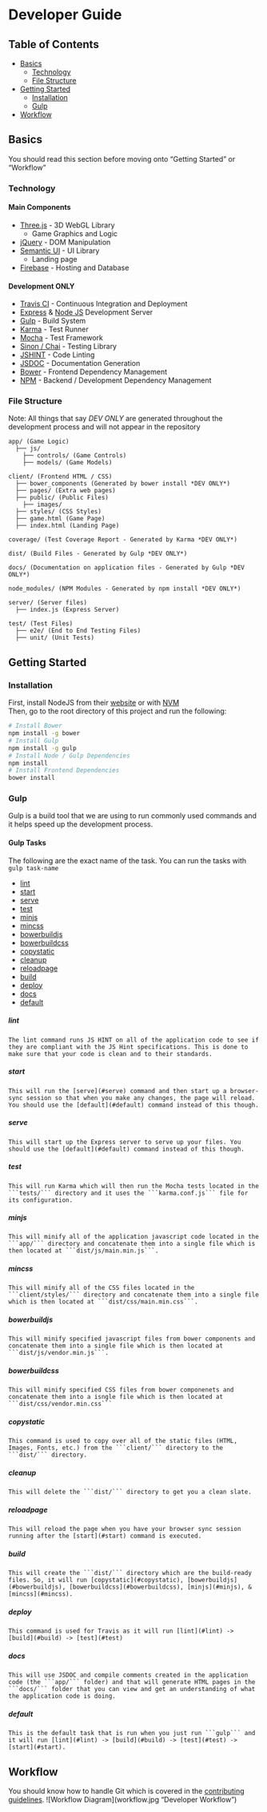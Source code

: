 # Developer Guide

## Table of Contents
- [Basics](#basics)  
  - [Technology](#technology)  
  - [File Structure](#file-structure)  
- [Getting Started](#getting-started)  
  - [Installation](#installation)  
  - [Gulp](#gulp)  
- [Workflow](#workflow)  

## Basics

You should read this section before moving onto “Getting Started” or “Workflow”  

### Technology  

#### Main Components
- [Three.js](http://threejs.org/) - 3D WebGL Library  
  - Game Graphics and Logic
- [jQuery](http://jquery.com/) - DOM Manipulation
- [Semantic UI](http://semantic-ui.com/) - UI Library  
  - Landing page
- [Firebase](https://www.firebase.com/) - Hosting and Database

#### Development ONLY
- [Travis CI](https://travis-ci.org/) - Continuous Integration and Deployment
- [Express](http://expressjs.com/) & [Node JS](http://nodejs.org/) Development Server
- [Gulp](http://gulpjs.com/) - Build System
- [Karma](http://karma-runner.github.io/) - Test Runner
- [Mocha](http://mochajs.org/) - Test Framework
- [Sinon / Chai](https://github.com/domenic/sinon-chai) - Testing Library
- [JSHINT](http://www.jshint.com/) - Code Linting
- [JSDOC](http://usejsdoc.org/) - Documentation Generation
- [Bower](http://bower.io/) - Frontend Dependency Management
- [NPM](https://www.npmjs.org/) - Backend / Development Dependency Management

### File Structure

Note: All things that say *DEV ONLY* are generated throughout the development process
and will not appear in the repository  

```
app/ (Game Logic)
  ├── js/
    ├── controls/ (Game Controls)
    ├── models/ (Game Models)

client/ (Frontend HTML / CSS)
  ├── bower_components (Generated by bower install *DEV ONLY*)
  ├── pages/ (Extra web pages)
  ├── public/ (Public Files)
    ├── images/
  ├── styles/ (CSS Styles)
  ├── game.html (Game Page)
  ├── index.html (Landing Page)

coverage/ (Test Coverage Report - Generated by Karma *DEV ONLY*)

dist/ (Build Files - Generated by Gulp *DEV ONLY*)

docs/ (Documentation on application files - Generated by Gulp *DEV ONLY*)

node_modules/ (NPM Modules - Generated by npm install *DEV ONLY*)

server/ (Server files)
  ├── index.js (Express Server)

test/ (Test Files)
  ├── e2e/ (End to End Testing Files)
  ├── unit/ (Unit Tests)
```

## Getting Started

### Installation
First, install NodeJS from their [website](https://nodejs.org/) or with [NVM](https://github.com/creationix/nvm)  
Then, go to the root directory of this project and run the following:
```sh
# Install Bower
npm install -g bower
# Install Gulp
npm install -g gulp
# Install Node / Gulp Dependencies
npm install
# Install Frontend Dependencies
bower install
```

### Gulp
Gulp is a build tool that we are using to run commonly used commands and it helps speed up the development process.

#### Gulp Tasks
The following are the exact name of the task. You can run the tasks with ```gulp task-name```  
  - [lint](#lint)
  - [start](#start)
  - [serve](#serve)
  - [test](#test)
  - [minjs](#minjs)
  - [mincss](#mincss)
  - [bowerbuildjs](#bowerbuildjs)
  - [bowerbuildcss](#bowerbuildcss)
  - [copystatic](#copystatic)
  - [cleanup](#cleanup)
  - [reloadpage](#reloadpage)
  - [build](#build)
  - [deploy](#deploy)
  - [docs](#docs)
  - [default](#default)

  ##### lint
    The lint command runs JS HINT on all of the application code to see if they are compliant with the JS Hint specifications. This is done to make sure that your code is clean and to their standards.
  ##### start
    This will run the [serve](#serve) command and then start up a browser-sync session so that when you make any changes, the page will reload. You should use the [default](#default) command instead of this though.
  ##### serve
    This will start up the Express server to serve up your files. You should use the [default](#default) command instead of this though.
  ##### test
    This will run Karma which will then run the Mocha tests located in the ```tests/``` directory and it uses the ```karma.conf.js``` file for its configuration.
  ##### minjs
    This will minify all of the application javascript code located in the ```app/``` directory and concatenate them into a single file which is then located at ```dist/js/main.min.js```.
  ##### mincss
    This will minify all of the CSS files located in the ```client/styles/``` directory and concatenate them into a single file which is then located at ```dist/css/main.min.css```.
  ##### bowerbuildjs
    This will minify specified javascript files from bower components and concatenate them into a single file which is then located at ```dist/js/vendor.min.js```.
  ##### bowerbuildcss
    This will minify specified CSS files from bower componenets and concatenate them into a isngle file which is then located at ```dist/css/vendor.min.css```
  ##### copystatic
    This command is used to copy over all of the static files (HTML, Images, Fonts, etc.) from the ```client/``` directory to the ```dist/``` directory. 
  ##### cleanup
    This will delete the ```dist/``` directory to get you a clean slate.
  ##### reloadpage
    This will reload the page when you have your browser sync session running after the [start](#start) command is executed.
  ##### build
    This will create the ```dist/``` directory which are the build-ready files. So, it will run [copystatic](#copystatic), [bowerbuildjs](#bowerbuildjs), [bowerbuildcss](#bowerbuildcss), [minjs](#minjs), & [mincss](#mincss).
  ##### deploy
    This command is used for Travis as it will run [lint](#lint) -> [build](#build) -> [test](#test)
  ##### docs
    This will use JSDOC and compile comments created in the application code (the ```app/``` folder) and that will generate HTML pages in the ```docs/``` folder that you can view and get an understanding of what the application code is doing.
  ##### default
    This is the default task that is run when you just run ```gulp``` and it will run [lint](#lint) -> [build](#build) -> [test](#test) -> [start](#start). 


## Workflow
You should know how to handle Git which is covered in the [contributing guidelines](CONTRIBUTING.md).
![Workflow Diagram](workflow.jpg “Developer Workflow”)
